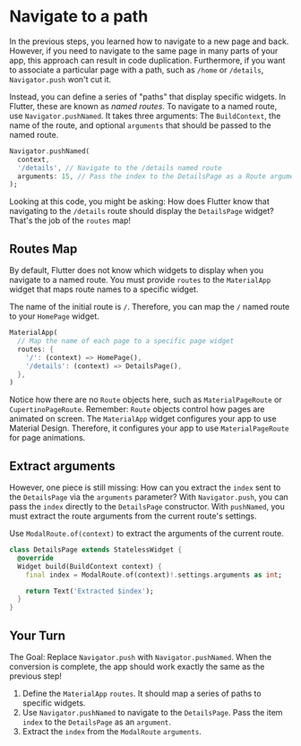 # Navigate to a path

In the previous steps, you learned how to navigate to a new page and back.
However, if you need to navigate to the same page in many parts of your app,
this approach can result in code duplication. Furthermore, if you want to
associate a particular page with a path, such as `/home` or `/details`,
`Navigator.push` won't cut it.

Instead, you can define a series of "paths" that display specific widgets. In
Flutter, these are known as *named routes*. To navigate to a named route, use
`Navigator.pushNamed`. It takes three arguments: The `BuildContext`, the name of
the route, and optional `arguments` that should be passed to the named route.

```dart
Navigator.pushNamed(
  context,
  '/details', // Navigate to the /details named route
  arguments: 15, // Pass the index to the DetailsPage as a Route argument
);
```

Looking at this code, you might be asking: How does Flutter know that navigating
to the `/details` route should display the `DetailsPage` widget? That's the job
of the `routes` map!

## Routes Map

By default, Flutter does not know which widgets to display when you navigate to
a named route. You must provide `routes` to the `MaterialApp` widget that maps
route names to a specific widget. 

The name of the initial route is `/`. Therefore, you can map the `/` named route
to your `HomePage` widget.

```dart
MaterialApp(
  // Map the name of each page to a specific page widget
  routes: {
    '/': (context) => HomePage(),
    '/details': (context) => DetailsPage(),
  },
)
```

Notice how there are no `Route` objects here, such as `MaterialPageRoute` or
`CupertinoPageRoute`. Remember: `Route` objects control how pages are animated
on screen. The `MaterialApp` widget configures your app to use Material Design.
Therefore, it configures your app to use `MaterialPageRoute` for page
animations.

## Extract arguments

However, one piece is still missing: How can you extract the `index` sent to the
`DetailsPage` via the `arguments` parameter? With `Navigator.push`, you can pass
the `index` directly to the `DetailsPage` constructor. With `pushNamed`, you
must extract the route arguments from the current route's settings.

Use `ModalRoute.of(context)` to extract the arguments of the current route.

```dart
class DetailsPage extends StatelessWidget {
  @override
  Widget build(BuildContext context) {
    final index = ModalRoute.of(context)!.settings.arguments as int;

    return Text('Extracted $index');
  }
}
```

## Your Turn

The Goal: Replace `Navigator.push` with `Navigator.pushNamed`. When the
conversion is complete, the app should work exactly the same as the previous
step!

  1. Define the `MaterialApp` `routes`. It should map a series of paths to
     specific widgets.
  2. Use `Navigator.pushNamed` to navigate to the `DetailsPage`. Pass the item
     `index` to the `DetailsPage` as an `argument`.
  3. Extract the `index` from the `ModalRoute` `arguments`.